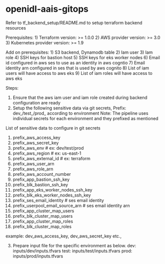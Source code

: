 # openidl-aais-gitops

Refer to tf_backend_setup/README.md to setup terraform backend resources

Prerequisites:
    1) Terraform version: >= 1.0.0
    2) AWS provider version: >= 3.0
    3) Kubernetes provider version: >= 1.9
    
Add on prerequisites: 
    1) S3 backend, Dynamodb table
    2) Iam user 
    3) Iam role 
    4) SSH keys for bastion host
    5) SSH keys for eks worker nodes 
    6) Email id configured in aws ses to use as an identity in aws cogntio
    7) Email identity arn configured in ses that is used by aws cognito 
    8) List of iam users will have access to aws eks
    9) List of iam roles will have access to aws eks 

Steps:    
1. Ensure that the aws iam user and iam role created during backend configuration are ready
2. Setup the following sensitive data via git secrets, Prefix: dev_/test_/prod_ according to environment
Note: The pipeline uses individual secrets for each environment and they prefixed as mentioned

List of sensitive data to configure in git secrets

1. prefix_aws_access_key
2. prefix_aws_secret_key
3. prefix_aws_env # ex: dev/test/prod
4. prefix_aws_region # ex: us-east-1
5. prefix_aws_external_id # ex: terraform
6. prefix_aws_user_arn
7. prefix_aws_role_arn
8. prefix_aws_account_number
9. prefix_app_bastion_ssh_key
10. prefix_blk_bastion_ssh_key
11. prefix_app_eks_worker_nodes_ssh_key
12. prefix_blk_eks_worker_nodes_ssh_key
13. prefix_ses_email_identity # ses email identity
14. prefix_userpool_email_source_arn # ses email identity arn
15. prefix_app_cluster_map_users
16. prefix_blk_cluster_map_users
17. prefix_app_cluster_map_roles
18. prefix_blk_cluster_map_roles 

example: dev_aws_access_key, dev_aws_secret_key etc., 

3. Prepare input file for the specific environment as below. 
    dev: inputs/dev/inputs.tfvars
    test: inputs/test/inputs.tfvars
    prod: inputs/prod/inputs.tfvars
   
   


   


   
